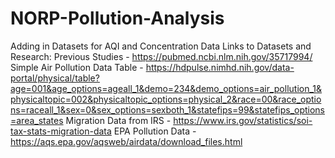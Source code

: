 # NORP-Pollution-Analysis
Adding in Datasets for AQI and Concentration Data
Links to Datasets and Research:
Previous Studies - https://pubmed.ncbi.nlm.nih.gov/35717994/
Simple Air Pollution Data Table - https://hdpulse.nimhd.nih.gov/data-portal/physical/table?age=001&age_options=ageall_1&demo=234&demo_options=air_pollution_1&physicaltopic=002&physicaltopic_options=physical_2&race=00&race_options=raceall_1&sex=0&sex_options=sexboth_1&statefips=99&statefips_options=area_states
Migration Data from IRS - https://www.irs.gov/statistics/soi-tax-stats-migration-data
EPA Pollution Data - https://aqs.epa.gov/aqsweb/airdata/download_files.html
